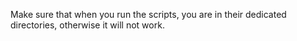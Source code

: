 Make sure that when you run the scripts, you are in their dedicated directories, otherwise it will not work.